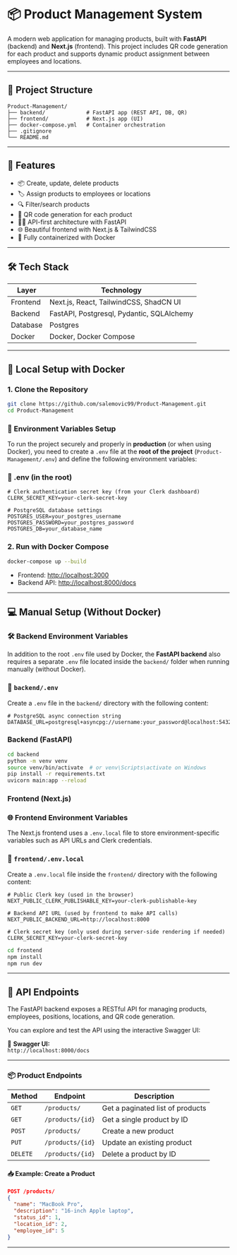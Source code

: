 
# 📦 Product Management System

A modern web application for managing products, built with **FastAPI** (backend) and **Next.js** (frontend). This project includes QR code generation for each product and supports dynamic product assignment between employees and locations.

---

## 📁 Project Structure

```
Product-Management/
├── backend/             # FastAPI app (REST API, DB, QR)
├── frontend/            # Next.js app (UI)
├── docker-compose.yml   # Container orchestration
├── .gitignore
└── README.md
```

---

## 🚀 Features

- 📦 Create, update, delete products
- 🏷️ Assign products to employees or locations
- 🔍 Filter/search products
- 📸 QR code generation for each product
- 🧑‍💻 API-first architecture with FastAPI
- 🌐 Beautiful frontend with Next.js & TailwindCSS
- 🐳 Fully containerized with Docker

---

## 🛠 Tech Stack

| Layer     | Technology             |
|-----------|------------------------|
| Frontend  | Next.js, React, TailwindCSS, ShadCN UI |
| Backend   | FastAPI, Postgresql, Pydantic, SQLAlchemy |
| Database  | Postgres               |
| Docker    | Docker, Docker Compose |

---

## 🐳 Local Setup with Docker

### 1. Clone the Repository

```bash
git clone https://github.com/salemovic99/Product-Management.git
cd Product-Management
```

### 🔧 Environment Variables Setup

To run the project securely and properly in **production** (or when using Docker), you need to create a `.env` file at the **root of the project** (`Product-Management/.env`) and define the following environment variables:

### 📄 .env (in the root)

```env
# Clerk authentication secret key (from your Clerk dashboard)
CLERK_SECRET_KEY=your-clerk-secret-key

# PostgreSQL database settings
POSTGRES_USER=your_postgres_username
POSTGRES_PASSWORD=your_postgres_password
POSTGRES_DB=your_database_name
```

### 2. Run with Docker Compose

```bash
docker-compose up --build
```

- Frontend: <http://localhost:3000>  
- Backend API: <http://localhost:8000/docs>

---

## 💻 Manual Setup (Without Docker)

### 🛠️ Backend Environment Variables

In addition to the root `.env` file used by Docker, the **FastAPI backend** also requires a separate `.env` file located inside the `backend/` folder when running manually (without Docker).

### 📄 `backend/.env`

Create a `.env` file in the `backend/` directory with the following content:

```env
# PostgreSQL async connection string
DATABASE_URL=postgresql+asyncpg://username:your_password@localhost:5432/your_database

```

### Backend (FastAPI)

```bash
cd backend
python -m venv venv
source venv/bin/activate  # or venv\Scripts\activate on Windows
pip install -r requirements.txt
uvicorn main:app --reload
```

### Frontend (Next.js)

### 🌐 Frontend Environment Variables

The Next.js frontend uses a `.env.local` file to store environment-specific variables such as API URLs and Clerk credentials.

### 📄 `frontend/.env.local`

Create a `.env.local` file inside the `frontend/` directory with the following content:

```env
# Public Clerk key (used in the browser)
NEXT_PUBLIC_CLERK_PUBLISHABLE_KEY=your-clerk-publishable-key

# Backend API URL (used by frontend to make API calls)
NEXT_PUBLIC_BACKEND_URL=http://localhost:8000

# Clerk secret key (only used during server-side rendering if needed)
CLERK_SECRET_KEY=your-clerk-secret-key
```

```bash
cd frontend
npm install
npm run dev
```

---

## 🔐 API Endpoints

The FastAPI backend exposes a RESTful API for managing products, employees, positions, locations, and QR code generation.

You can explore and test the API using the interactive Swagger UI:

📄 **Swagger UI:**  
`http://localhost:8000/docs`

---

### 📦 Product Endpoints

| Method | Endpoint            | Description                         |
|--------|---------------------|-------------------------------------|
| `GET`  | `/products/`        | Get a paginated list of products    |
| `GET`  | `/products/{id}`    | Get a single product by ID          |
| `POST` | `/products/`        | Create a new product                |
| `PUT`  | `/products/{id}`    | Update an existing product          |
| `DELETE` | `/products/{id}`  | Delete a product by ID              |

#### 📥 Example: Create a Product

```json
POST /products/
{
  "name": "MacBook Pro",
  "description": "16-inch Apple laptop",
  "status_id": 1,
  "location_id": 2,
  "employee_id": 5
}
```

---
